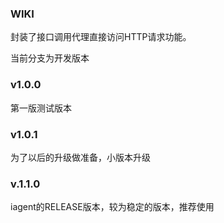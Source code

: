 ### WIKI

封装了接口调用代理直接访问HTTP请求功能。

当前分支为开发版本
### v1.0.0
第一版测试版本

### v1.0.1
为了以后的升级做准备，小版本升级

### v.1.1.0
iagent的RELEASE版本，较为稳定的版本，推荐使用
